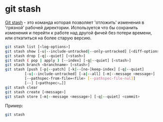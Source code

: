 # git stash

[Git stash](https://git-scm.com/docs/git-stash) - это команда которая позволяет 'отложить' изменения в 'грязной' рабочей директории. Используется что бы сохранить изменения и перейти к работе над другой фичей без потери времени, или откатиться на более старую версию.

```bash
git stash list [<log-options>]
git stash show [-u|--include-untracked|--only-untracked] [<diff-options>] [<stash>]
git stash drop [-q|--quiet] [<stash>]
git stash ( pop | apply ) [--index] [-q|--quiet] [<stash>]
git stash branch <branchname> [<stash>]
git stash [push [-p|--patch] [-k|--[no-]keep-index] [-q|--quiet]
	     [-u|--include-untracked] [-a|--all] [-m|--message <message>]
	     [--pathspec-from-file=<file> [--pathspec-file-nul]]
	     [--] [<pathspec>…​]]
git stash clear
git stash create [<message>]
git stash store [-m|--message <message>] [-q|--quiet] <commit>
```

Пример:

```bash
git stash
```

